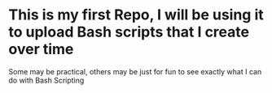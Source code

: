 # This is my first Repo, I will be using it to upload Bash scripts that I create over time

Some may be practical, others may be just for fun to see exactly what I can do with Bash Scripting
